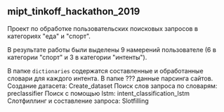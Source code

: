 ## mipt_tinkoff_hackathon_2019

Проект по обработке пользовательских поисковых запросов в категориях "еда" и "спорт".

В результате работы были выделены 9 намерений пользователе (6 в категории "спорт" и 3 в категории "интенты").

В папке `dictionaries` содержатся составленные и обработанные словари для каждого интента.
В папке ??? данные парсинга сайтов.
Создание датасета: Create_dataset 
Поиск слов запроса по словарям: preclassifier
Поиск с помощью lstm: intent_classification_lstm
Слотфиллинг и составление запроса: Slotfilling

